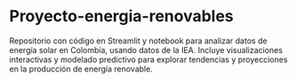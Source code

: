# Proyecto-energia-renovables
Repositorio con código en Streamlit y notebook para analizar datos de energía solar en Colombia, usando datos de la IEA. Incluye visualizaciones interactivas y modelado predictivo para explorar tendencias y proyecciones en la producción de energía renovable.
